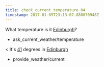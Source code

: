 ```yaml
---
title: check_current_temperature_04
timestamp: 2017-01-09T23:13:07.880070948Z
---
```


What temperature is it [Edinburgh](city)?
* ask_current_weather/temperature

< It's [41](temperature) degrees in [Edinburgh](city)
* provide_weather/current
